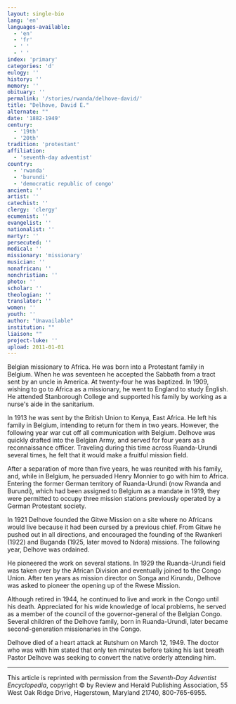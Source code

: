 ```yaml
---
layout: single-bio
lang: 'en'
languages-available:
  - 'en'
  - 'fr'
  - ' '
  - ' '
index: 'primary'
categories: 'd'
eulogy: ''
history: ''
memory: ''
obituary: ''
permalink: '/stories/rwanda/delhove-david/'
title: "Delhove, David E."
alternate: ""
date: '1882-1949'
century:
  - '19th'
  - '20th'
tradition: 'protestant'
affiliation:
  - 'seventh-day adventist'
country:
  - 'rwanda'
  - 'burundi'
  - 'democratic republic of congo'
ancient: ''
artist: ''
catechist: ''
clergy: 'clergy'
ecumenist: ''
evangelist: ''
nationalist: ''
martyr: ''
persecuted: ''
medical: ''
missionary: 'missionary'
musician: ''
nonafrican: ''
nonchristian: ''
photo: ''
scholar: ''
theologian: ''
translator: ''
women: ''
youth: ''
author: "Unavailable"
institution: ""
liaison: ""
project-luke: ''
upload: 2011-01-01
---
```




Belgian missionary to Africa. He was born into a Protestant family in Belgium. When he was seventeen he accepted the Sabbath from a tract sent by an uncle in America. At twenty-four he was baptized. In 1909, wishing to go to Africa as a missionary, he
went to England to study English. He attended Stanborough College and supported his family by working as a nurse's aide in the sanitarium.

In 1913 he was sent by the British Union to Kenya, East Africa. He left his family in Belgium, intending to return for them in two years. However, the following year war cut off all communication with Belgium. Delhove was quickly drafted into the Belgian Army, and served for four years as a reconnaissance officer. Traveling during this time across Ruanda-Urundi several times, he felt that it would make a fruitful mission field.

After a separation of more than five years, he was reunited with his family, and, while in Belgium, he persuaded Henry Monnier to go with him to Africa. Entering the former German territory of Ruanda-Urundi (now Rwanda and Burundi), which had been assigned to Belgium as a mandate in 1919, they were permitted to occupy three mission stations previously operated by a German Protestant society.

In 1921 Delhove founded the Gitwe Mission on a site where no Africans would live because it had been cursed by a previous chief. From Gitwe he pushed out in all directions, and encouraged the founding of the Rwankeri (1922) and Buganda (1925, later moved to Ndora) missions. The following year, Delhove was ordained.

He pioneered the work on several stations. In 1929 the Ruanda-Urundi field was taken over by the African Division and eventually joined to the Congo Union. After ten years as mission director on Songa and Kirundu, Delhove was asked to pioneer the opening up of the Rwese Mission.

Although retired in 1944, he continued to live and work in the Congo until his death. Appreciated for his wide knowledge of local problems, he served as a member of the council of the governor-general of the Belgian Congo. Several children of the Delhove family, born in Ruanda-Urundi, later became second-generation missionaries in the Congo.

Delhove died of a heart attack at Rutshum on March 12, 1949. The doctor who was with him stated that only ten minutes before taking his last breath Pastor Delhove was seeking to convert the native orderly attending him.

---

This article is reprinted with permission from the *Seventh-Day Adventist Encyclopedia*, copyright &copy; by Review and Herald Publishing Association, 55 West Oak Ridge Drive, Hagerstown, Maryland 21740, 800-765-6955.
